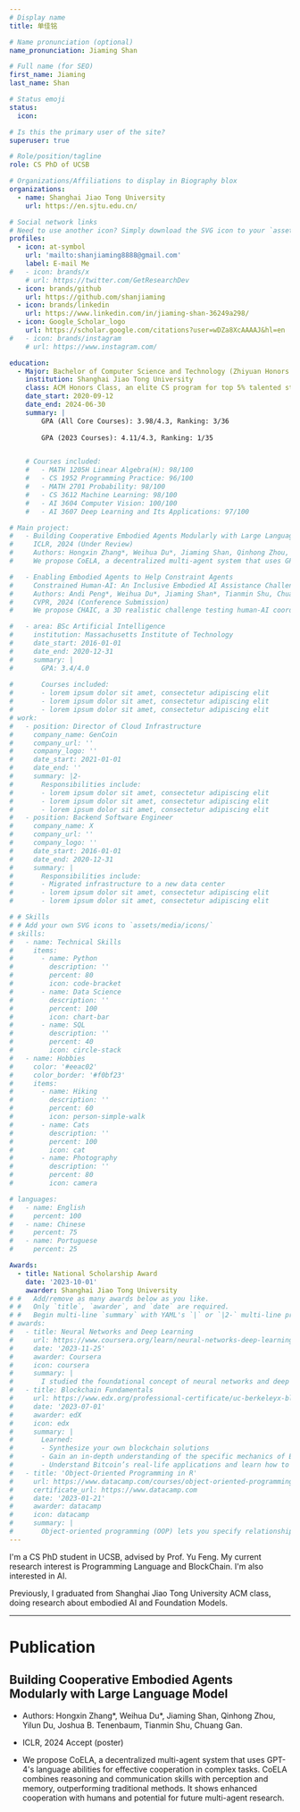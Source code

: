 ```yaml
---
# Display name
title: 单佳铭

# Name pronunciation (optional)
name_pronunciation: Jiaming Shan

# Full name (for SEO)
first_name: Jiaming
last_name: Shan

# Status emoji
status:
  icon: 

# Is this the primary user of the site?
superuser: true

# Role/position/tagline
role: CS PhD of UCSB

# Organizations/Affiliations to display in Biography blox
organizations:
  - name: Shanghai Jiao Tong University
    url: https://en.sjtu.edu.cn/

# Social network links
# Need to use another icon? Simply download the SVG icon to your `assets/media/icons/` folder.
profiles:
  - icon: at-symbol
    url: 'mailto:shanjiaming8888@gmail.com'
    label: E-mail Me
#   - icon: brands/x
    # url: https://twitter.com/GetResearchDev
  - icon: brands/github
    url: https://github.com/shanjiaming
  - icon: brands/linkedin
    url: https://www.linkedin.com/in/jiaming-shan-36249a298/
  - icon: Google_Scholar_logo
    url: https://scholar.google.com/citations?user=wDZa8XcAAAAJ&hl=en
#   - icon: brands/instagram
    # url: https://www.instagram.com/

education:
  - Major: Bachelor of Computer Science and Technology (Zhiyuan Honors Program)
    institution: Shanghai Jiao Tong University 
    class: ACM Honors Class, an elite CS program for top 5% talented students
    date_start: 2020-09-12
    date_end: 2024-06-30
    summary: |
        GPA (All Core Courses): 3.98/4.3, Ranking: 3/36
        
        GPA (2023 Courses): 4.11/4.3, Ranking: 1/35


    # Courses included:
    #   - MATH 1205H Linear Algebra(H): 98/100
    #   - CS 1952 Programming Practice: 96/100
    #   - MATH 2701 Probability: 98/100
    #   - CS 3612 Machine Learning: 98/100
    #   - AI 3604 Computer Vision: 100/100
    #   - AI 3607 Deep Learning and Its Applications: 97/100

# Main project:
#   - Building Cooperative Embodied Agents Modularly with Large Language Model
#     ICLR, 2024 (Under Review)
#     Authors: Hongxin Zhang*, Weihua Du*, Jiaming Shan, Qinhong Zhou, Yilun Du, Joshua B. Tenenbaum, Tianmin Shu, Chuang Gan.
#     We propose CoELA, a decentralized multi-agent system that uses GPT-4's language abilities for effective cooperation in complex tasks. CoELA combines reasoning and communication skills with perception and memory, outperforming traditional methods. It shows enhanced cooperation with humans and potential for future multi-agent research.

#   - Enabling Embodied Agents to Help Constraint Agents
#     Constrained Human-AI: An Inclusive Embodied AI Assistance Challenge
#     Authors: Andi Peng*, Weihua Du*, Jiaming Shan*, Tianmin Shu, Chuang Gan
#     CVPR, 2024 (Conference Submission)
#     We propose CHAIC, a 3D realistic challenge testing human-AI coordination where an AI helps a physically constrained human in household tasks. It focuses on AI‘s ability to understand tasks through observation, identify human constraints, and collaborate effectively. Using the TDW-Constrained simulator, it offers seven tasks for evaluating AI's social interaction and intelligence.

#   - area: BSc Artificial Intelligence
#     institution: Massachusetts Institute of Technology
#     date_start: 2016-01-01
#     date_end: 2020-12-31
#     summary: |
#       GPA: 3.4/4.0
      
#       Courses included:
#       - lorem ipsum dolor sit amet, consectetur adipiscing elit
#       - lorem ipsum dolor sit amet, consectetur adipiscing elit
#       - lorem ipsum dolor sit amet, consectetur adipiscing elit
# work:
#   - position: Director of Cloud Infrastructure
#     company_name: GenCoin
#     company_url: ''
#     company_logo: ''
#     date_start: 2021-01-01
#     date_end: ''
#     summary: |2-
#       Responsibilities include:
#       - lorem ipsum dolor sit amet, consectetur adipiscing elit
#       - lorem ipsum dolor sit amet, consectetur adipiscing elit
#       - lorem ipsum dolor sit amet, consectetur adipiscing elit
#   - position: Backend Software Engineer
#     company_name: X
#     company_url: ''
#     company_logo: ''
#     date_start: 2016-01-01
#     date_end: 2020-12-31
#     summary: |
#       Responsibilities include:
#       - Migrated infrastructure to a new data center
#       - lorem ipsum dolor sit amet, consectetur adipiscing elit
#       - lorem ipsum dolor sit amet, consectetur adipiscing elit

# # Skills
# # Add your own SVG icons to `assets/media/icons/`
# skills:
#   - name: Technical Skills
#     items:
#       - name: Python
#         description: ''
#         percent: 80
#         icon: code-bracket
#       - name: Data Science
#         description: ''
#         percent: 100
#         icon: chart-bar
#       - name: SQL
#         description: ''
#         percent: 40
#         icon: circle-stack
#   - name: Hobbies
#     color: '#eeac02'
#     color_border: '#f0bf23'
#     items:
#       - name: Hiking
#         description: ''
#         percent: 60
#         icon: person-simple-walk
#       - name: Cats
#         description: ''
#         percent: 100
#         icon: cat
#       - name: Photography
#         description: ''
#         percent: 80
#         icon: camera

# languages:
#   - name: English
#     percent: 100
#   - name: Chinese
#     percent: 75
#   - name: Portuguese
#     percent: 25

Awards:
  - title: National Scholarship Award
    date: '2023-10-01'
    awarder: Shanghai Jiao Tong University
# #   Add/remove as many awards below as you like.
# #   Only `title`, `awarder`, and `date` are required.
# #   Begin multi-line `summary` with YAML's `|` or `|2-` multi-line prefix and indent 2 spaces below.
# awards:
#   - title: Neural Networks and Deep Learning
#     url: https://www.coursera.org/learn/neural-networks-deep-learning
#     date: '2023-11-25'
#     awarder: Coursera
#     icon: coursera
#     summary: |
#       I studied the foundational concept of neural networks and deep learning. By the end, I was familiar with the significant technological trends driving the rise of deep learning; build, train, and apply fully connected deep neural networks; implement efficient (vectorized) neural networks; identify key parameters in a neural network’s architecture; and apply deep learning to your own applications.
#   - title: Blockchain Fundamentals
#     url: https://www.edx.org/professional-certificate/uc-berkeleyx-blockchain-fundamentals
#     date: '2023-07-01'
#     awarder: edX
#     icon: edx
#     summary: |
#       Learned:
#       - Synthesize your own blockchain solutions
#       - Gain an in-depth understanding of the specific mechanics of Bitcoin
#       - Understand Bitcoin’s real-life applications and learn how to attack and destroy Bitcoin, Ethereum, smart contracts and Dapps, and alternatives to Bitcoin’s Proof-of-Work consensus algorithm
#   - title: 'Object-Oriented Programming in R'
#     url: https://www.datacamp.com/courses/object-oriented-programming-with-s3-and-r6-in-r
#     certificate_url: https://www.datacamp.com
#     date: '2023-01-21'
#     awarder: datacamp
#     icon: datacamp
#     summary: |
#       Object-oriented programming (OOP) lets you specify relationships between functions and the objects that they can act on, helping you manage complexity in your code. This is an intermediate level course, providing an introduction to OOP, using the S3 and R6 systems. S3 is a great day-to-day R programming tool that simplifies some of the functions that you write. R6 is especially useful for industry-specific analyses, working with web APIs, and building GUIs.
---
```


I'm a CS PhD student in UCSB, advised by Prof. Yu Feng. My current research interest is Programming Language and BlockChain. 
I'm also interested in AI.

Previously, I graduated from Shanghai Jiao Tong University ACM class, doing research about embodied AI and Foundation Models.

---

# Publication

   ## Building Cooperative Embodied Agents Modularly with Large Language Model

  - Authors: Hongxin Zhang*, Weihua Du*, Jiaming Shan, Qinhong Zhou, Yilun Du, Joshua B. Tenenbaum, Tianmin Shu, Chuang Gan.

  - ICLR, 2024 Accept (poster)
   
  - We propose CoELA, a decentralized multi-agent system that uses GPT-4's language abilities for effective cooperation in complex tasks. CoELA combines reasoning and communication skills with perception and memory, outperforming traditional methods. It shows enhanced cooperation with humans and potential for future multi-agent research.

